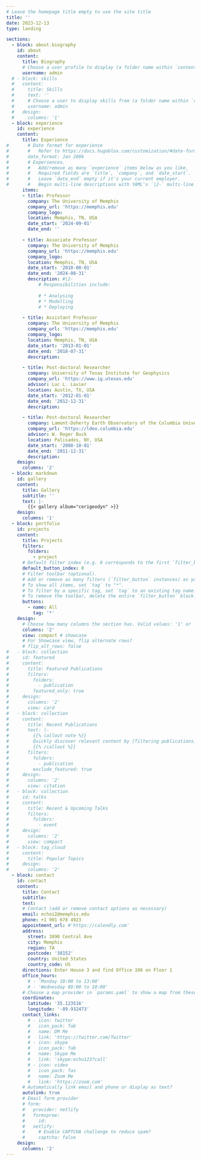 ```yaml
---
# Leave the homepage title empty to use the site title
title: ''
date: 2023-12-13
type: landing

sections:
  - block: about.biography
    id: about
    content:
      title: Biography
      # Choose a user profile to display (a folder name within `content/authors/`)
      username: admin
  # - block: skills
  #   content:
  #     title: Skills
  #     text: ''
  #     # Choose a user to display skills from (a folder name within `content/authors/`)
  #     username: admin
  #   design:
  #     columns: '1'
  - block: experience
    id: experience
    content:
      title: Experience
#       # Date format for experience
#       #   Refer to https://docs.hugoblox.com/customization/#date-format
#       date_format: Jan 2006
#       # Experiences.
#       #   Add/remove as many `experience` items below as you like.
#       #   Required fields are `title`, `company`, and `date_start`.
#       #   Leave `date_end` empty if it's your current employer.
#       #   Begin multi-line descriptions with YAML's `|2-` multi-line prefix.
      items:
      - title: Professor
        company: The University of Memphis
        company_url: 'https://memphis.edu'
        company_logo: 
        location: Memphis, TN, USA
        date_start: '2024-09-01'
        date_end: ''

      - title: Associate Professor
        company: The University of Memphis
        company_url: 'https://memphis.edu'
        company_logo: 
        location: Memphis, TN, USA
        date_start: '2018-08-01'
        date_end: '2024-08-31'
        description: #|2-
            # Responsibilities include:
            
            # * Analysing
            # * Modelling
            # * Deploying

      - title: Assistant Professor
        company: The University of Memphis
        company_url: 'https://memphis.edu'
        company_logo: 
        location: Memphis, TN, USA
        date_start: '2013-01-01'
        date_end: '2018-07-31'
        description: 

      - title: Post-doctoral Researcher
        company: University of Texas Institute for Geophysics
        company_url: 'https://www.ig.utexas.edu'
        advisor: Luc L. Lavier
        location: Austin, TX, USA
        date_start: '2012-01-01'
        date_end: '2012-12-31'
        description: 

      - title: Post-doctoral Researcher
        company: Lamont-Doherty Earth Observatory of the Columbia University
        company_url: 'https://ldeo.columbia.edu'
        advisor: W. Roger Buck
        location: Palisades, NY, USA
        date_start: '2008-10-01'
        date_end: '2011-12-31'
        description: 
    design:
      columns: '2'
  - block: markdown
    id: gallery
    content:
      title: Gallery
      subtitle: ''
      text: |-
        {{< gallery album="cerigeodyn" >}}
    design:
      columns: '1'
  - block: portfolio
    id: projects
    content:
      title: Projects
      filters:
        folders:
          - project
      # Default filter index (e.g. 0 corresponds to the first `filter_button` instance below).
      default_button_index: 0
      # Filter toolbar (optional).
      # Add or remove as many filters (`filter_button` instances) as you like.
      # To show all items, set `tag` to "*".
      # To filter by a specific tag, set `tag` to an existing tag name.
      # To remove the toolbar, delete the entire `filter_button` block.
      buttons:
        - name: All
          tag: '*'
    design:
      # Choose how many columns the section has. Valid values: '1' or '2'.
      columns: '2'
      view: compact # showcase
      # For Showcase view, flip alternate rows?
      # flip_alt_rows: false      
#   - block: collection
#     id: featured
#     content:
#       title: Featured Publications
#       filters:
#         folders:
#           - publication
#         featured_only: true
#     design:
#       columns: '2'
#       view: card
#   - block: collection
#     content:
#       title: Recent Publications
#       text: |-
#         {{% callout note %}}
#         Quickly discover relevant content by [filtering publications](./publication/).
#         {{% /callout %}}
#       filters:
#         folders:
#           - publication
#         exclude_featured: true
#     design:
#       columns: '2'
#       view: citation
#   - block: collection
#     id: talks
#     content:
#       title: Recent & Upcoming Talks
#       filters:
#         folders:
#           - event
#     design:
#       columns: '2'
#       view: compact
#   - block: tag_cloud
#     content:
#       title: Popular Topics
#     design:
#       columns: '2'
  - block: contact
    id: contact
    content:
      title: Contact
      subtitle:
      text:
      # Contact (add or remove contact options as necessary)
      email: echoi2@memphis.edu
      phone: +1 901 678 4923
      appointment_url: #'https://calendly.com'
      address:
        street: 3890 Central Ave
        city: Memphis
        region: TA
        postcode: '38152'
        country: United States
        country_code: US
      directions: Enter House 3 and find Office 106 on Floor 1
      office_hours:
        # - 'Monday 10:00 to 13:00'
        # - 'Wednesday 09:00 to 10:00'
      # Choose a map provider in `params.yaml` to show a map from these coordinates
      coordinates:
        latitude: '35.123516'
        longitude: '-89.932473'  
      contact_links:
        # - icon: twitter
        #   icon_pack: fab
        #   name: DM Me
        #   link: 'https://twitter.com/Twitter'
        # - icon: skype
        #   icon_pack: fab
        #   name: Skype Me
        #   link: 'skype:echo123?call'
        # - icon: video
        #   icon_pack: fas
        #   name: Zoom Me
        #   link: 'https://zoom.com'
      # Automatically link email and phone or display as text?
      autolink: true
      # Email form provider
      # form:
      #   provider: netlify
      #   formspree:
      #     id:
      #   netlify:
      #     # Enable CAPTCHA challenge to reduce spam?
      #     captcha: false
    design:
      columns: '2'
---
```

